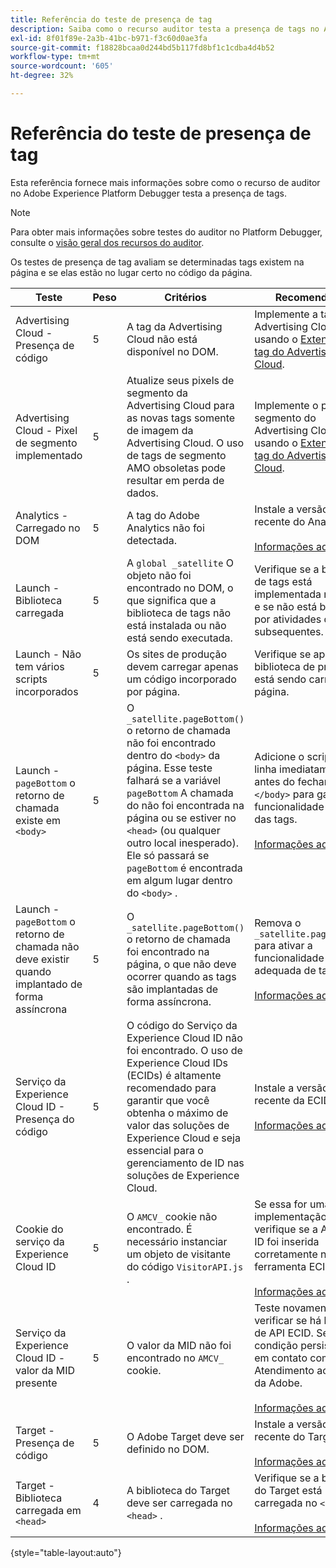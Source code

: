 ```yaml
---
title: Referência do teste de presença de tag
description: Saiba como o recurso auditor testa a presença de tags no Adobe Experience Platform Debugger.
exl-id: 8f01f89e-2a3b-41bc-b971-f3c60d0ae3fa
source-git-commit: f18828bcaa0d244bd5b117fd8bf1c1cdba4d4b52
workflow-type: tm+mt
source-wordcount: '605'
ht-degree: 32%

---
```


# Referência do teste de presença de tag

Esta referência fornece mais informações sobre como o recurso de auditor no Adobe Experience Platform Debugger testa a presença de tags.

>[!NOTE]
>
>Para obter mais informações sobre testes do auditor no Platform Debugger, consulte o [visão geral dos recursos do auditor](./overview.md).

Os testes de presença de tag avaliam se determinadas tags existem na página e se elas estão no lugar certo no código da página.

| Teste | Peso | Critérios | Recomendação |
| --- | --- | --- | --- |
| Advertising Cloud - Presença de código | 5 | A tag da Advertising Cloud não está disponível no DOM. | Implemente a tag do Advertising Cloud usando o [Extensão de tag do Advertising Cloud](https://experienceleague.adobe.com/docs/experience-platform/destinations/catalog/advertising/adobe-advertising-cloud.html). |
| Advertising Cloud - Pixel de segmento implementado | 5 | Atualize seus pixels de segmento da Advertising Cloud para as novas tags somente de imagem da Advertising Cloud. O uso de tags de segmento AMO obsoletas pode resultar em perda de dados. | Implemente o pixel do segmento do Advertising Cloud usando o [Extensão de tag do Advertising Cloud](https://experienceleague.adobe.com/docs/experience-platform/destinations/catalog/advertising/adobe-advertising-cloud.html). |
| Analytics - Carregado no DOM | 5 | A tag do Adobe Analytics não foi detectada. | Instale a versão mais recente do Analytics. <br><br>[Informações adicionais](https://experienceleague.adobe.com/docs/analytics/implementation/home.html?lang=pt-BR) |
| Launch - Biblioteca carregada | 5 | A `global _satellite` O objeto não foi encontrado no DOM, o que significa que a biblioteca de tags não está instalada ou não está sendo executada. | Verifique se a biblioteca de tags está implementada na página e se não está bloqueada por atividades de script subsequentes. |
| Launch - Não tem vários scripts incorporados | 5 | Os sites de produção devem carregar apenas um código incorporado por página. | Verifique se apenas a biblioteca de produção está sendo carregada na página. |
| Launch - `pageBottom` o retorno de chamada existe em `<body>` | 5 | O `_satellite.pageBottom()` o retorno de chamada não foi encontrado dentro do `<body>` da página. Esse teste falhará se a variável `pageBottom` A chamada do não foi encontrada na página ou se estiver no `<head>` (ou qualquer outro local inesperado). Ele só passará se `pageBottom` é encontrada em algum lugar dentro do `<body>` . | Adicione o script em linha imediatamente antes do fechamento `</body>` para garantir a funcionalidade correta das tags.<br><br>[Informações adicionais](https://experienceleague.adobe.com/docs/experience-platform/tags/client-side/asynchronous-deployment.html) |
| Launch - `pageBottom` o retorno de chamada não deve existir quando implantado de forma assíncrona | 5 | O `_satellite.pageBottom()` o retorno de chamada foi encontrado na página, o que não deve ocorrer quando as tags são implantadas de forma assíncrona. | Remova o `_satellite.pageBottom()` para ativar a funcionalidade adequada de tags. <br><br>[Informações adicionais](https://experienceleague.adobe.com/docs/experience-platform/tags/client-side/asynchronous-deployment.html) |
| Serviço da Experience Cloud ID - Presença do código | 5 | O código do Serviço da Experience Cloud ID não foi encontrado. O uso de Experience Cloud IDs (ECIDs) é altamente recomendado para garantir que você obtenha o máximo de valor das soluções de Experience Cloud e seja essencial para o gerenciamento de ID nas soluções de Experience Cloud. | Instale a versão mais recente da ECID.<br><br>[Informações adicionais](https://experienceleague.adobe.com/docs/id-service/using/intro/overview.html?lang=pt-BR) |
| Cookie do serviço da Experience Cloud ID | 5 | O `AMCV_` cookie não encontrado. É necessário instanciar um objeto de visitante do código `VisitorAPI.js` . | Se essa for uma implementação de tags, verifique se a AdobeOrg ID foi inserida corretamente na ferramenta ECID. <br><br>[Informações adicionais](https://experienceleague.adobe.com/docs/id-service/using/intro/cookies.html?lang=pt-BR) |
| Serviço da Experience Cloud ID - valor da MID presente | 5 | O valor da MID não foi encontrado no `AMCV_` cookie. | Teste novamente para verificar se há latência de API ECID. Se a condição persistir, entre em contato com o Atendimento ao cliente da Adobe. <br><br>[Informações adicionais](https://experienceleague.adobe.com/docs/id-service/using/intro/cookies.html) |
| Target - Presença de código | 5 | O Adobe Target deve ser definido no DOM. | Instale a versão mais recente do Target (at.js). <br><br>[Informações adicionais](https://experienceleague.adobe.com/docs/target/using/implement-target/implementing-target.html) |
| Target - Biblioteca carregada em `<head>` | 4 | A biblioteca do Target deve ser carregada no `<head>` . | Verifique se a biblioteca do Target está carregada no `<head>` . <br><br>[Informações adicionais](https://experienceleague.adobe.com/docs/target/using/implement-target/implementing-target.html) |

{style=&quot;table-layout:auto&quot;}
